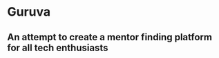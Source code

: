 # Guruva

## An attempt to create a mentor finding platform for all tech enthusiasts

[//]: # (TODO: Add mentor and mentee record)
